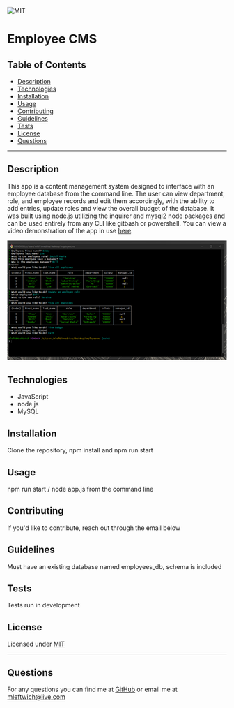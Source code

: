 
  ![MIT](https://img.shields.io/static/v1?label=License&message=MIT&color=green)
  # Employee CMS
  
  ## Table of Contents
  * [Description](#description)
  * [Technologies](#technologies)
  * [Installation](#installation)
  * [Usage](#usage)
  * [Contributing](#contributing)
  * [Guidelines](#guidelines)
  * [Tests](#tests)
  * [License](#license)
  * [Questions](#questions)
---

  ## Description
  This app is a content management system designed to interface with an employee database from the command line. The user can view department, role, and employee records and edit them accordingly, with the ability to add entries, update roles and view the overall budget of the database. It was built using node.js utilizing the inquirer and mysql2 node packages and can be used entirely from any CLI like gitbash or powershell.
  You can view a video demonstration of the app in use [here](https://drive.google.com/file/d/1RPCd4coSRzBDYQkhY5-suuFZGRCekF9r/view).

  ![screenshot](./assets/imgs/screenshot.png)

  ## Technologies
  * JavaScript
  * node.js
  * MySQL

  ## Installation
   Clone the repository, npm install and npm run start


  ## Usage
   npm run start / node app.js from the command line


  ## Contributing
   If you'd like to contribute, reach out through the email below


  ## Guidelines
   Must have an existing database named employees_db, schema is included


  ## Tests
   Tests run in development


  ## License
   Licensed under [MIT](https://opensource.org/licenses/MIT) 

   ---

  ## Questions
   For any questions you can find me at [GitHub](https://github.com/mleftwich) or email me at [mleftwich@live.com](mailto:mleftwich@live.com) 
